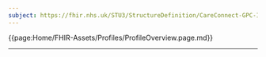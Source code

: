 ```yaml
---
subject: https://fhir.nhs.uk/STU3/StructureDefinition/CareConnect-GPC-Immunization-1
---
```


{{page:Home/FHIR-Assets/Profiles/ProfileOverview.page.md}}

---